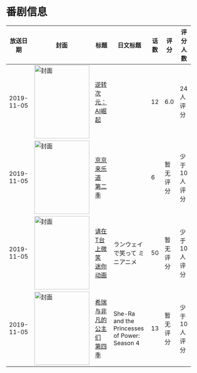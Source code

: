 # 番剧信息

|放送日期|封面|标题|日文标题|话数|评分|评分人数|
|---|---|---|---|---|---|---|
|2019-11-05|<img src="//lain.bgm.tv/pic/cover/c/14/e7/291214_zsf51.jpg" alt="封面" style="width:150px;height:200px;object-fit:cover;">|[逆转次元：AI崛起](https://bangumi.tv/subject/291214)||12|6.0|24人评分|
|2019-11-05|<img src="//lain.bgm.tv/pic/cover/c/f1/9b/294248_OgfmW.jpg" alt="封面" style="width:150px;height:200px;object-fit:cover;">|[京京来乐道 第二季](https://bangumi.tv/subject/294248)||6|暂无评分|少于10人评分|
|2019-11-05|<img src="//lain.bgm.tv/pic/cover/c/c0/e6/302669_okDs8.jpg" alt="封面" style="width:150px;height:200px;object-fit:cover;">|[请在T台上微笑 迷你动画](https://bangumi.tv/subject/302669)|ランウェイで笑って ミニアニメ|50|暂无评分|少于10人评分|
|2019-11-05|<img src="//lain.bgm.tv/pic/cover/c/23/9b/325704_ElLmt.jpg" alt="封面" style="width:150px;height:200px;object-fit:cover;">|[希瑞与非凡的公主们 第四季](https://bangumi.tv/subject/325704)|She-Ra and the Princesses of Power: Season 4|13|暂无评分|少于10人评分|
